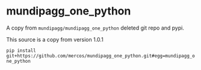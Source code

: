 # mundipagg_one_python

A copy from `mundipagg/mundipagg_one_python` deleted git repo and pypi.

This source is a copy from version 1.0.1

`pip install git+https://github.com/mercos/mundipagg_one_python.git#egg=mundipagg_one_python`
